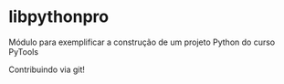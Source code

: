 # libpythonpro


Módulo para exemplificar a construção de um projeto Python do curso PyTools


Contribuindo via git!
